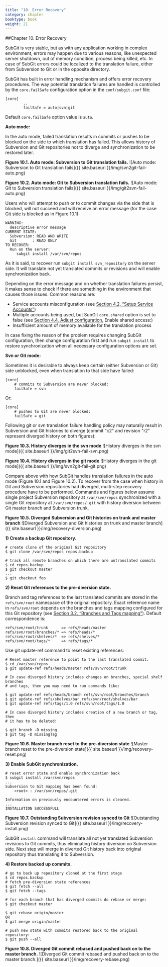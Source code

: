```yaml
---
title: "10. Error Recovery"
category: chapter
booktype: book
weight: 21
---
```

##Chapter 10. Error Recovery

SubGit is very stable, but as with any application working in complex environment, errors may happen due to various reasons, like unexpected server shutdown, out of memory condition, process being killed, etc. In case of SubGit errors could be localized to the translation failure, either from Subversion to Git or in the opposite directory.

SubGit has built in error handling mechanism and offers error recovery procedures. The way potential translation failures are handled is controlled by the `core.failSafe` configuration option in the `conf/subgit.conf` file:

    [core]
            ..
            failSafe = auto|svn|git

Default `core.failSafe` option value is `auto`.

**Auto mode:**

In the auto mode, failed translation results in commits or pushes to be blocked on the side to which translation has failed. This allows history of Subversion and Git repositories not to diverge and synchronization to be restored later.

**Figure 10.1. Auto mode: Subversion to Git translation fails.**
![Auto mode: Subversion to Git translation fails]({{ site.baseurl }}/img/svn2git-fail-auto.png)

**Figure 10.2. Auto mode: Git to Subversion translation fails.**
![Auto mode: Git to Subversion translation fails]({{ site.baseurl }}/img/git2svn-fail-auto.png)

Users who will attempt to push or to commit changes via the side that is blocked, will not succeed and will receive an error message (for the case Git side is blocked as in Figure 10.1):

    WARNING:
      descriptive error message
    CURRENT STATE:
      Subversion: READ AND WRITE
      Git       : READ ONLY
    TO RECOVER:
      Run on the server:
         subgit install /var/svn/repos

As it is said, to recover run `subgit install svn_repository` on the server side. It will translate not yet translated commits or revisions and will enable synchronization back.

Depending on the error message and on whether translation failures persist, it makes sense to check if there are something in the environment that causes those issues. Common reasons are:

+ Service accounts misconfiguration (see [Section 4.2, “Setup Service Accounts”](#9))
+ Multiple accounts being used, but SubGit `core.shared` option is set to false (see [Section 4.4. Adjust configuration](#11), Enable shared access:)
+ Insufficient amount of memory available for the translation process

In case fixing the reason of the problem requires changing SubGit configuration, then change configuration first and run `subgit install` to restore synchronization when all necessary configuration options are set.

**Svn or Git mode:**

Sometimes it is desirable to always keep certain (either Subversion or Git) side unblocked, even when translation to that side have failed:

    [core]
        # commits to Subversion are never blocked:
        failSafe = svn

Or:

    [core]
        # pushes to Git are never blocked:
        failSafe = git

Following git or svn translation failure handling policy may naturally result in Subversion and Git histories to diverge (commit "c2" and revision "r2" represent diverged history on both figures):

**Figure 10.3. History diverges in the svn mode**
![History diverges in the svn mode]({{ site.baseurl }}/img/git2svn-fail-svn.png)

**Figure 10.4. History diverges in the git mode**
![History diverges in the git mode]({{ site.baseurl }}/img/svn2git-fail-git.png)

Compare above with how SubGit handles translation failures in the auto mode (Figure 10.1 and Figure 10.2). To recover from the case when history in Git and Subversion repositories had diverged, multi-step recovery procedure have to be performed. Commands and figures below assume single project Subversion repository at `/var/svn/repos` synchronized with a single Git repository at `/var/svn/repos/.git` with history diversion between Git master branch and Subversion trunk.

**Figure 10.5. Diverged Subversion and Git histories on trunk and master branch**
![Diverged Subversion and Git histories on trunk and master branch]({{ site.baseurl }}/img/recovery-diversion.png)

**1) Create a backup Git repository.**

    # create clone of the original Git repository
    $ git clone /var/svn/repos repos.backup

    # track all remote branches on which there are untranslated commits
    $ cd repos.backup
    $ git checkout master
    ...
    $ git checkout foo

**2) Reset Git references to the pre-diversion state.**

Branch and tag references to the last translated commits are stored in the `refs/svn/root` namespace of the original repository. Exact reference name in `refs/svn/root` depends on the branches and tags mapping configured for this Git repository (see [Section 3.2, “Branches and Tags mapping”](#5)). Default correspondence is:

    refs/svn/root/trunk      => refs/heads/master
    refs/svn/root/branches/* => refs/heads/*
    refs/svn/root/shelves/*  => refs/shelves/*
    refs/svn/root/tags/*     => refs/tags/*

Use git update-ref command to reset existing references:

    # Reset master reference to point to the last translated commit.
    $ cd /var/svn/repos
    $ git update-ref refs/heads/master refs/svn/root/trunk

    # In case diverged history includes changes on branches, special shelf branches
    # and tags, then you may need to run commands like:

    $ git update-ref refs/heads/branch refs/svn/root/branches/branch
    $ git update-ref refs/shelves/bar refs/svn/root/shelves/bar
    $ git update-ref refs/tags/1.0 refs/svn/root/tags/1.0

    # In case diverged history includes creation of a new branch or tag, then
    # it has to be deleted:

    $ git branch -D missing
    $ git tag -D missingTag

**Figure 10.6. Master branch reset to the pre-diversion state**
![Master branch reset to the pre-diversion state]({{ site.baseurl }}/img/recovery-reset.png)

**3) Enable SubGit synchronization.**

    # reset error state and enable synchronization back
    $ subgit install /var/svn/repos
    ...
    Subversion to Git mapping has been found:
        <root> : /var/svn/repos/.git

    Information on previously encountered errors is cleared.
    ...
    INSTALLATION SUCCESSFULL

**Figure 10.7. Outstanding Subversion revision synced to Git**
![Outstanding Subversion revision synced to Git]({{ site.baseurl }}/img/recovery-install.png)

SubGit `install` command will translate all not yet translated Subversion revisions to Git commits, thus eliminating history diversion on Subversion side. Next step will merge in diverted Git history back into original repository thus translating it to Subversion.

**4) Restore backed up commits.**

    # go to back up repository cloned at the first stage
    $ cd repos.backup
    # fetch pre-diversion state references
    $ git fetch --all
    $ git fetch --tags

    # for each branch that has diverged commits do rebase or merge:
    $ git checkout master

    $ git rebase origin/master
    OR
    $ git merge origin/master

    # push new state with commits restored back to the original repository:
    $ git push --all

**Figure 10.8. Diverged Git commit rebased and pushed back on to the master branch.**
![Diverged Git commit rebased and pushed back on to the master branch.]({{ site.baseurl }}/img/recovery-rebase.png)